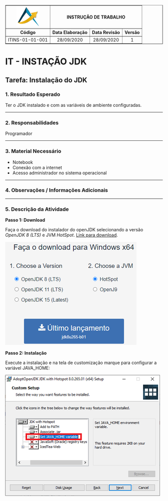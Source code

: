<table border="1">
    <tr>
        <th><img width="75" src="imagens/path41.png"></th>
        <th colspan=3>INSTRUÇÃO DE TRABALHO</th>
    </tr>
    <tr>
        <th>Código</th>
        <th>Data Elaboração</th>
        <th>Data Revisão</th>
        <th>Versão</th>
    </tr>
    <tr style="text-align: center;">
        <td>ITINS-01-01-001</td>
        <td>28/09/2020</td>
        <td>28/09/2020</td>
        <td>1</td>
    </tr>
</table>

# IT - INSTAÇÃO JDK

## Tarefa: Instalação do JDK

### **1. Resultado Esperado**

Ter o JDK instalado e com as variáveis de ambiente configuradas.

----------
### **2. Responsabilidades**

Programador

----------
### **3. Material Necessário**

- Notebook
- Conexão com a internet
- Acesso administrador no sistema operacional

----------
### **4. Observações / Informações Adicionais** 

----------
### **5. Descrição da Atividade**

**Passo 1: Download**

Faça o download do instalador do openJDK selecionando a versão *OpenJDK 8 (LTS)* e JVM *HotSpot*. [Link para download](https://adoptopenjdk.net/).

![Página de download](imagens/openJDK.png)

**Passo 2: Instalação**

Execute a instalação e na tela de customização marque para configurar a variável JAVA_HOME:

![Organização da pasta](imagens/java-set-variable.png)